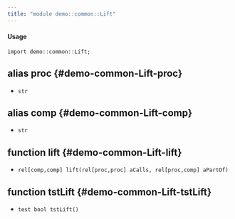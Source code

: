 ```yaml
---
title: "module demo::common::Lift"
---
```


#### Usage

`import demo::common::Lift;`


## alias proc {#demo-common-Lift-proc}

* `str`

## alias comp {#demo-common-Lift-comp}

* `str`

## function lift {#demo-common-Lift-lift}

* ``rel[comp,comp] lift(rel[proc,proc] aCalls, rel[proc,comp] aPartOf)``

## function tstLift {#demo-common-Lift-tstLift}

* ``test bool tstLift()``

